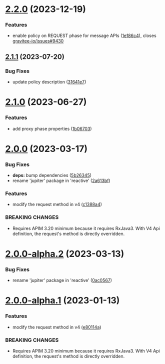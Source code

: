 # [2.2.0](https://github.com/gravitee-io/gravitee-policy-override-http-method/compare/2.1.1...2.2.0) (2023-12-19)


### Features

* enable policy on REQUEST phase for message APIs ([1e186c4](https://github.com/gravitee-io/gravitee-policy-override-http-method/commit/1e186c4ed06fd9e57c4a20f6c78e9a581f2737f4)), closes [gravitee-io/issues#9430](https://github.com/gravitee-io/issues/issues/9430)

## [2.1.1](https://github.com/gravitee-io/gravitee-policy-override-http-method/compare/2.1.0...2.1.1) (2023-07-20)


### Bug Fixes

* update policy description ([31641e7](https://github.com/gravitee-io/gravitee-policy-override-http-method/commit/31641e791d14f5fb410c79d230ee6165c12aa68f))

# [2.1.0](https://github.com/gravitee-io/gravitee-policy-override-http-method/compare/2.0.0...2.1.0) (2023-06-27)


### Features

* add proxy phase properties ([1b06703](https://github.com/gravitee-io/gravitee-policy-override-http-method/commit/1b06703a0cb1569be7f4912a54efbcb31cfe73af))

# [2.0.0](https://github.com/gravitee-io/gravitee-policy-override-http-method/compare/1.3.0...2.0.0) (2023-03-17)


### Bug Fixes

* **deps:** bump dependencies ([5b26345](https://github.com/gravitee-io/gravitee-policy-override-http-method/commit/5b26345a0e988a39e6d8df4fd50ec3d1d452992b))
* rename 'jupiter' package in 'reactive' ([2a613bf](https://github.com/gravitee-io/gravitee-policy-override-http-method/commit/2a613bfd2ed05249ff033e5a3d9fddec51051f06))


### Features

* modify the request method in v4 ([c1388a4](https://github.com/gravitee-io/gravitee-policy-override-http-method/commit/c1388a41e51b6de6afc5e01c661097423550d3f4))


### BREAKING CHANGES

* Requires APIM 3.20 minimum because it requires RxJava3.
With V4 Api definition, the request's method is directly overridden.

# [2.0.0-alpha.2](https://github.com/gravitee-io/gravitee-policy-override-http-method/compare/2.0.0-alpha.1...2.0.0-alpha.2) (2023-03-13)


### Bug Fixes

* rename 'jupiter' package in 'reactive' ([0ac0567](https://github.com/gravitee-io/gravitee-policy-override-http-method/commit/0ac0567e32e00045af719ce15ef8a9e18ba74054))

# [2.0.0-alpha.1](https://github.com/gravitee-io/gravitee-policy-override-http-method/compare/1.3.0...2.0.0-alpha.1) (2023-01-13)


### Features

* modify the request method in v4 ([e80114a](https://github.com/gravitee-io/gravitee-policy-override-http-method/commit/e80114a0932da163fe0484c97227ec0abb8f4ea8))


### BREAKING CHANGES

* Requires APIM 3.20 minimum because it requires RxJava3.
With V4 Api definition, the request's method is directly overridden.
